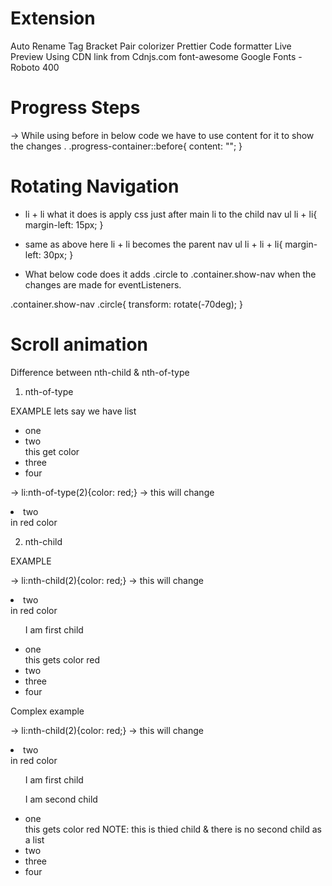 # Extension 
Auto Rename Tag
Bracket Pair colorizer
Prettier Code formatter
Live Preview
Using CDN link from Cdnjs.com font-awesome
Google Fonts - Roboto 400

# Progress Steps

-> While using before in below code we have to use content for it to show the changes .
.progress-container::before{
    content: "";
}


# Rotating Navigation
- li + li what it does is apply css just after main li to the child
nav ul li + li{
    margin-left: 15px;
}

- same as above here li + li becomes the parent
nav ul li + li + li{
    margin-left: 30px;
}

- What below code does it adds .circle to .container.show-nav when the changes are made for eventListeners.

.container.show-nav .circle{
transform: rotate(-70deg);
}

# Scroll animation
Difference between nth-child & nth-of-type

1) nth-of-type

EXAMPLE
lets say we have list
<ul>
    <li>one</li>
    <li>two</li>  this get color
    <li>three</li>
    <li>four</li>
</ul>

-> li:nth-of-type(2){color: red;} -> this will change <li>two</li> in red color 

2) nth-child

EXAMPLE

-> li:nth-child(2){color: red;} -> this will change <li>two</li> in red color 

<ul>
    <p>I am first child</p>
    <li>one</li> this gets color red
    <li>two</li>
    <li>three</li>
    <li>four</li>
</ul>

Complex example

-> li:nth-child(2){color: red;} -> this will change <li>two</li> in red color 
<ul>
    <p>I am first child</p>
     <p>I am second child</p>
    <li>one</li> this gets color red NOTE: this is thied child & there is no second child as a list
    <li>two</li>
    <li>three</li>
    <li>four</li>
</ul>